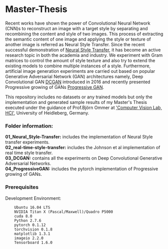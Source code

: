 # Master-Thesis
Recent works have shown the power of Convolutional Neural Network (CNN)s to reconstruct an image with a target style by separating and recombining the content and style of two images. This process of extracting the semantic content of one image and applying the style or texture of another image is referred as Neural Style Transfer. Since the recent successful demonstration of [Neural Style Transfer](https://arxiv.org/abs/1508.06576), it has become an active research topic in both the academia and industry. We experiment with Gram matrices to control the amount of style texture and also try to extend the existing models to combine multiple instances of a style. Furthermore, artificial image generation experiments are carried out based on popular Generative Adversarial Network (GAN) architectures namely, Deep Convolutional GAN [DCGAN](https://arxiv.org/abs/1511.06434) introduced in 2016 and recently presented Progressive growing of GANs [Progressive GAN](https://arxiv.org/abs/1710.10196).

This repository includes no datasets or any trained models but only the implementation and generated sample results of my Master's Thesis executed under the guidance of Prof.Björn Ommer at ['Computer Vision Lab, HCI'](https://hci.iwr.uni-heidelberg.de/home), University of Heidleberg, Germany.
<br />

### Folder information:
**01_Neural_Style-Transfer:** includes the implementation of Neural Style transfer experiments.<br />
**02_real-time-style-transfer:** includes the Johnson et al implementation of real time style transfer.<br />
**03_DCGAN:** contains all the experiments on Deep Convolutional Generative Adversarial Networks.<br />
**04_ProgressiveGAN:** includes the pytorch implementation of Progressive growing of GANs.<br />

### Prerequisites
Development Environment:
```
	Ubuntu 16.04 LTS
	NVIDIA Titan X (Pascal/Maxwell)/Quadro P5000
	cuda 8.0
	Python 2.7.6
	pytorch 0.1.12
	torchvision 0.1.8
	matplotlib 1.3.1
	imageio 2.2.0
	Tensorboard 1.6.0
```
